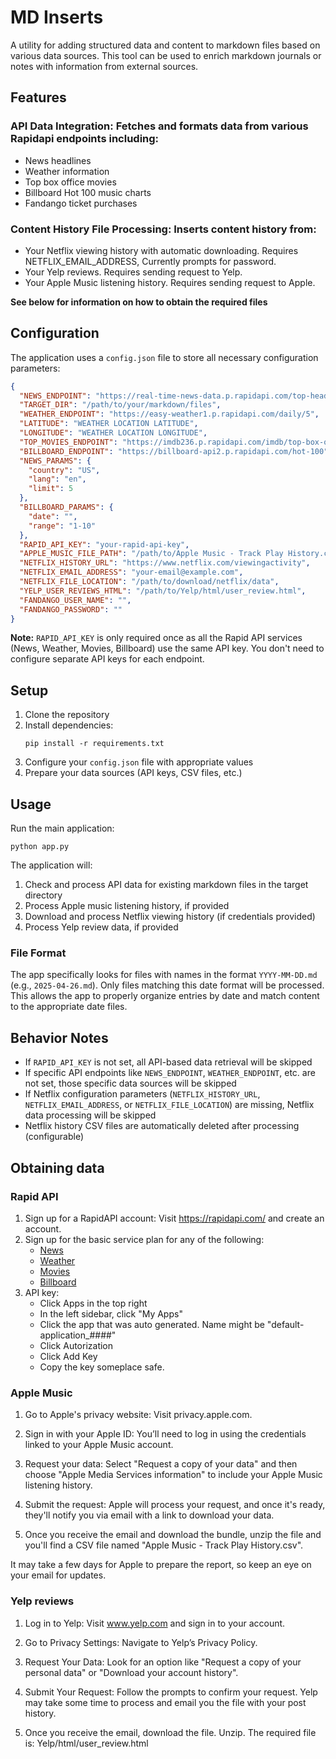 # MD Inserts

A utility for adding structured data and content to markdown files based on various data sources. This tool can be used to enrich markdown journals or notes with information from external sources.

## Features

### API Data Integration: Fetches and formats data from various Rapidapi endpoints including:

- News headlines
- Weather information
- Top box office movies
- Billboard Hot 100 music charts
- Fandango ticket purchases

### Content History File Processing: Inserts content history from:

- Your Netflix viewing history with automatic downloading. Requires NETFLIX_EMAIL_ADDRESS, Currently prompts for password.
- Your Yelp reviews. Requires sending request to Yelp.
- Your Apple Music listening history. Requires sending request to Apple.

**See below for information on how to obtain the required files**

## Configuration

The application uses a `config.json` file to store all necessary configuration parameters:

```json
{
  "NEWS_ENDPOINT": "https://real-time-news-data.p.rapidapi.com/top-headlines",
  "TARGET_DIR": "/path/to/your/markdown/files",
  "WEATHER_ENDPOINT": "https://easy-weather1.p.rapidapi.com/daily/5",
  "LATITUDE": "WEATHER LOCATION LATITUDE",
  "LONGITUDE": "WEATHER LOCATION LONGITUDE",
  "TOP_MOVIES_ENDPOINT": "https://imdb236.p.rapidapi.com/imdb/top-box-office",
  "BILLBOARD_ENDPOINT": "https://billboard-api2.p.rapidapi.com/hot-100",
  "NEWS_PARAMS": {
    "country": "US",
    "lang": "en",
    "limit": 5
  },
  "BILLBOARD_PARAMS": {
    "date": "",
    "range": "1-10"
  },
  "RAPID_API_KEY": "your-rapid-api-key",
  "APPLE_MUSIC_FILE_PATH": "/path/to/Apple Music - Track Play History.csv",
  "NETFLIX_HISTORY_URL": "https://www.netflix.com/viewingactivity",
  "NETFLIX_EMAIL_ADDRESS": "your-email@example.com",
  "NETFLIX_FILE_LOCATION": "/path/to/download/netflix/data",
  "YELP_USER_REVIEWS_HTML": "/path/to/Yelp/html/user_review.html",
  "FANDANGO_USER_NAME": "",
  "FANDANGO_PASSWORD": ""
}
```

**Note:** `RAPID_API_KEY` is only required once as all the Rapid API services (News, Weather, Movies, Billboard) use the same API key. You don't need to configure separate API keys for each endpoint.

## Setup

1. Clone the repository
2. Install dependencies:
   ```
   pip install -r requirements.txt
   ```
3. Configure your `config.json` file with appropriate values
4. Prepare your data sources (API keys, CSV files, etc.)

## Usage

Run the main application:

```
python app.py
```

The application will:

1. Check and process API data for existing markdown files in the target directory
2. Process Apple music listening history, if provided
3. Download and process Netflix viewing history (if credentials provided)
4. Process Yelp review data, if provided

### File Format

The app specifically looks for files with names in the format `YYYY-MM-DD.md` (e.g., `2025-04-26.md`). Only files matching this date format will be processed. This allows the app to properly organize entries by date and match content to the appropriate date files.

## Behavior Notes

- If `RAPID_API_KEY` is not set, all API-based data retrieval will be skipped
- If specific API endpoints like `NEWS_ENDPOINT`, `WEATHER_ENDPOINT`, etc. are not set, those specific data sources will be skipped
- If Netflix configuration parameters (`NETFLIX_HISTORY_URL`, `NETFLIX_EMAIL_ADDRESS`, or `NETFLIX_FILE_LOCATION`) are missing, Netflix data processing will be skipped
- Netflix history CSV files are automatically deleted after processing (configurable)

## Obtaining data

### Rapid API
1. Sign up for a RapidAPI account: Visit https://rapidapi.com/ and create an account.
2. Sign up for the basic service plan for any of the following:
   - [News](https://rapidapi.com/letscrape-6bRBa3QguO5/api/real-time-news-data)
   - [Weather](https://rapidapi.com/aptitudeapps/api/easy-weather1)
   - [Movies](https://rapidapi.com/apininjas/api/imdb236)
   - [Billboard](https://rapidapi.com/LDVIN/api/billboard-api)
3. API key:
     - Click Apps in the top right
     - In the left sidebar, click "My Apps"
     - Click the app that was auto generated.  Name might be "default-application_####"
     - Click Autorization
     - Click Add Key
     - Copy the key someplace safe.

### Apple Music

1. Go to Apple's privacy website: Visit privacy.apple.com.

2. Sign in with your Apple ID: You’ll need to log in using the credentials linked to your Apple Music account.

3. Request your data: Select "Request a copy of your data" and then choose "Apple Media Services information" to include your Apple Music listening history.

4. Submit the request: Apple will process your request, and once it's ready, they'll notify you via email with a link to download your data.

5. Once you receive the email and download the bundle, unzip the file and you'll find a CSV file named "Apple Music - Track Play History.csv".

It may take a few days for Apple to prepare the report, so keep an eye on your email for updates.

### Yelp reviews

1. Log in to Yelp: Visit www.yelp.com and sign in to your account.

2. Go to Privacy Settings: Navigate to Yelp’s Privacy Policy.

3. Request Your Data: Look for an option like "Request a copy of your personal data" or "Download your account history".

4. Submit Your Request: Follow the prompts to confirm your request. Yelp may take some time to process and email you the file with your post history.

5. Once you receive the email, download the file. Unzip. The required file is: Yelp/html/user_review.html
